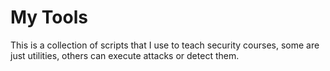 # My Tools

This is a collection of scripts that I use to teach security courses, some are just utilities, others can execute attacks or detect them.
